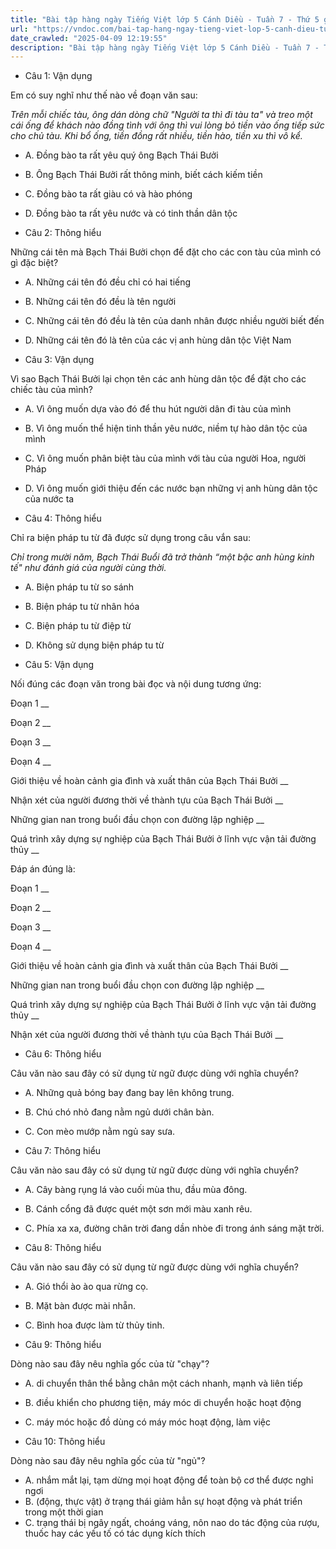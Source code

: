 ```yaml
---
title: "Bài tập hàng ngày Tiếng Việt lớp 5 Cánh Diều - Tuần 7 - Thứ 5 gồm các câu hỏi tổng hợp nội dung Đọc hiểu văn bản và Luyện từ và câu được học ở Tuần 7 trong chương trình Tiếng Việt lớp 5 Tập 1 Cánh Diều"
url: "https://vndoc.com/bai-tap-hang-ngay-tieng-viet-lop-5-canh-dieu-tuan-7-thu-5-327643"
date_crawled: "2025-04-09 12:19:55"
description: "Bài tập hàng ngày Tiếng Việt lớp 5 Cánh Diều - Tuần 7 - Thứ 5 gồm các câu hỏi tổng hợp nội dung Đọc hiểu văn bản và Luyện từ và câu được học ở Tuần 7 trong chương trình Tiếng Việt lớp 5 Tập 1 Cánh Diều"
---
```


* Câu 1:  Vận dụng

Em có suy nghĩ như thế nào về đoạn văn sau:

_Trên mỗi chiếc tàu, ông dán dòng chữ "Người ta thì đi tàu ta" và treo một cái ống để khách nào đồng tình với ông thì vui lòng bỏ tiền vào ống tiếp sức cho chủ tàu. Khi bổ ống, tiền đồng rất nhiều, tiền hào, tiền xu thì vô kể._

  * A. Đồng bào ta rất yêu quý ông Bạch Thái Bưởi 
  * B. Ông Bạch Thái Bưởi rất thông minh, biết cách kiếm tiền 
  * C. Đồng bào ta rất giàu có và hào phóng 
  * D. Đồng bào ta rất yêu nước và có tinh thần dân tộc 



* Câu 2:  Thông hiểu

Những cái tên mà Bạch Thái Bưởi chọn để đặt cho các con tàu của mình có gì đặc biệt?

  * A. Những cái tên đó đều chỉ có hai tiếng 
  * B. Những cái tên đó đều là tên người 
  * C. Những cái tên đó đều là tên của danh nhân được nhiều người biết đến 
  * D. Những cái tên đó là tên của các vị anh hùng dân tộc Việt Nam 



* Câu 3:  Vận dụng

Vì sao Bạch Thái Bưởi lại chọn tên các anh hùng dân tộc để đặt cho các chiếc tàu của mình?

  * A. Vì ông muốn dựa vào đó để thu hút người dân đi tàu của mình 
  * B. Vì ông muốn thể hiện tinh thần yêu nước, niềm tự hào dân tộc của mình 
  * C. Vì ông muốn phân biệt tàu của mình với tàu của người Hoa, người Pháp 
  * D. Vì ông muốn giới thiệu đến các nước bạn những vị anh hùng dân tộc của nước ta 



* Câu 4:  Thông hiểu

Chỉ ra biện pháp tu từ đã được sử dụng trong câu vắn sau:

_Chỉ trong mười năm, Bạch Thái Buổi đã trở thành “một bậc anh hùng kinh tế" như đánh giá của người cùng thời._

  * A. Biện pháp tu từ so sánh 
  * B. Biện pháp tu từ nhân hóa 
  * C. Biện pháp tu từ điệp từ 
  * D. Không sử dụng biện pháp tu từ 



* Câu 5:  Vận dụng

Nối đúng các đoạn văn trong bài đọc và nội dung tương ứng:

Đoạn 1  __

Đoạn 2 __

Đoạn 3 __

Đoạn 4 __

Giới thiệu về hoàn cảnh gia đình và xuất thân của Bạch Thái Bưởi __

Nhận xét của người đương thời về thành tựu của Bạch Thái Bưởi __

Những gian nan trong buổi đầu chọn con đường lập nghiệp __

Quá trình xây dựng sự nghiệp của Bạch Thái Bưởi ở lĩnh vực vận tải đường thủy __

Đáp án đúng là:

Đoạn 1 __

Đoạn 2 __

Đoạn 3 __

Đoạn 4 __

Giới thiệu về hoàn cảnh gia đình và xuất thân của Bạch Thái Bưởi __

Những gian nan trong buổi đầu chọn con đường lập nghiệp __

Quá trình xây dựng sự nghiệp của Bạch Thái Bưởi ở lĩnh vực vận tải đường thủy __

Nhận xét của người đương thời về thành tựu của Bạch Thái Bưởi __

* Câu 6: Thông hiểu

Câu văn nào sau đây có sử dụng từ ngữ được dùng với nghĩa chuyển?

  * A. Những quả bóng bay đang bay lên không trung. 
  * B. Chú chó nhỏ đang nằm ngủ dưới chân bàn. 
  * C. Con mèo mướp nằm ngủ say sưa. 



* Câu 7:  Thông hiểu

Câu văn nào sau đây có sử dụng từ ngữ được dùng với nghĩa chuyển?

  * A. Cây bàng rụng lá vào cuối mùa thu, đầu mùa đông. 
  * B. Cánh cổng đã được quét một sơn mới màu xanh rêu. 
  * C. Phía xa xa, đường chân trời đang dần nhòe đi trong ánh sáng mặt trời. 



* Câu 8:  Thông hiểu

Câu văn nào sau đây có sử dụng từ ngữ được dùng với nghĩa chuyển?

  * A. Gió thổi ào ào qua rừng cọ. 
  * B. Mặt bàn được mài nhẵn. 
  * C. Bình hoa được làm từ thủy tinh. 



* Câu 9:  Thông hiểu

Dòng nào sau đây nêu nghĩa gốc của từ "chạy"?

  * A. di chuyển thân thể bằng chân một cách nhanh, mạnh và liên tiếp 
  * B. điều khiển cho phương tiện, máy móc di chuyển hoặc hoạt động 
  * C. máy móc hoặc đồ dùng có máy móc hoạt động, làm việc 



* Câu 10:  Thông hiểu

Dòng nào sau đây nêu nghĩa gốc của từ "ngủ"?

  * A. nhắm mắt lại, tạm dừng mọi hoạt động để toàn bộ cơ thể được nghỉ ngơi 
  * B. (động, thực vật) ở trạng thái giảm hẳn sự hoạt động và phát triển trong một thời gian 
  * C. trạng thái bị ngây ngất, choáng váng, nôn nao do tác động của rượu, thuốc hay các yếu tố có tác dụng kích thích 


